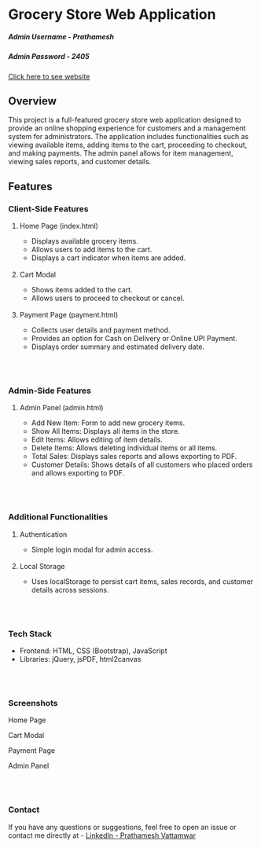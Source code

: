 <h1>Grocery Store Web Application</h1>

<h5>Admin Username - Prathamesh</h5>
<h5>Admin Password - 2405</h5>

<p><a href="https://groceryapp-mu.vercel.app/">Click here to see website</a></p>

<h2>Overview</h2>
<p>This project is a full-featured grocery store web application designed to provide an online shopping experience for customers and a management system for administrators. The application includes functionalities such as viewing available items, adding items to the cart, proceeding to checkout, and making payments. The admin panel allows for item management, viewing sales reports, and customer details.</p>

<h2>Features</h2>

<h3>Client-Side Features</h3>
<ol>
  <li>Home Page (index.html)</li>
  <ul>
    <li>Displays available grocery items.</li>
    <li>Allows users to add items to the cart.</li>
    <li>Displays a cart indicator when items are added.</li>
  </ul>
<br>
  <li>Cart Modal</li>
  <ul>
    <li>Shows items added to the cart.</li>
    <li>Allows users to proceed to checkout or cancel.</li>
  </ul>
<br>
  <li>Payment Page (payment.html)</li>
  <ul>
    <li>Collects user details and payment method.</li>
    <li>Provides an option for Cash on Delivery or Online UPI Payment.</li>
    <li>Displays order summary and estimated delivery date.</li>
  </ul>
</ol>

<br><br>

<h3>Admin-Side Features</h3>
<ol>
  <li>Admin Panel (admin.html)</li>
  <ul>
    <li>Add New Item: Form to add new grocery items.</li>
    <li>Show All Items: Displays all items in the store.</li>
    <li>Edit Items: Allows editing of item details.</li>
    <li>Delete Items: Allows deleting individual items or all items.</li>
    <li>Total Sales: Displays sales reports and allows exporting to PDF.</li>
    <li>Customer Details: Shows details of all customers who placed orders and allows exporting to PDF.</li>
  </ul>
</ol>

<br><br>

<h3>Additional Functionalities</h3>
<ol>
  <li>Authentication</li>
  <ul>
    <li>Simple login modal for admin access.</li>
  </ul>
  <br>
  <li>Local Storage</li>
  <ul>
    <li>Uses localStorage to persist cart items, sales records, and customer details across sessions.</li>
  </ul>
</ol>

<br><br>
<h3>Tech Stack</h3>
<ul>
  <li>Frontend: HTML, CSS (Bootstrap), JavaScript</li>
  <li>Libraries: jQuery, jsPDF, html2canvas</li>
</ul>

<br><br>
<h3>Screenshots</h3>
<p>Home Page</p>
<p>Cart Modal</p>
<p>Payment Page</p>
<p>Admin Panel</p>

<br><br>
<h3>Contact</h3>
<p>If you have any questions or suggestions, feel free to open an issue or contact me directly at - <a href="https://www.linkedin.com/">LinkedIn - Prathamesh Vattamwar</a></p>








